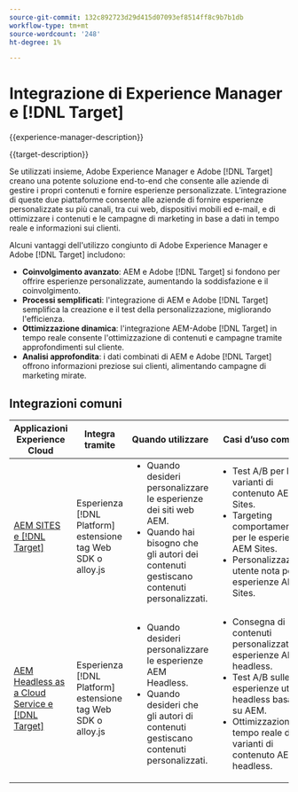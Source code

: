 ```yaml
---
source-git-commit: 132c892723d29d415d07093ef8514ff8c9b7b1db
workflow-type: tm+mt
source-wordcount: '248'
ht-degree: 1%

---
```



# Integrazione di Experience Manager e [!DNL Target]

{{experience-manager-description}}

{{target-description}}

Se utilizzati insieme, Adobe Experience Manager e Adobe [!DNL Target] creano una potente soluzione end-to-end che consente alle aziende di gestire i propri contenuti e fornire esperienze personalizzate. L’integrazione di queste due piattaforme consente alle aziende di fornire esperienze personalizzate su più canali, tra cui web, dispositivi mobili ed e-mail, e di ottimizzare i contenuti e le campagne di marketing in base a dati in tempo reale e informazioni sui clienti.

Alcuni vantaggi dell&#39;utilizzo congiunto di Adobe Experience Manager e Adobe [!DNL Target] includono:

+ **Coinvolgimento avanzato**: AEM e Adobe [!DNL Target] si fondono per offrire esperienze personalizzate, aumentando la soddisfazione e il coinvolgimento.
+ **Processi semplificati**: l&#39;integrazione di AEM e Adobe [!DNL Target] semplifica la creazione e il test della personalizzazione, migliorando l&#39;efficienza.
+ **Ottimizzazione dinamica**: l&#39;integrazione AEM-Adobe [!DNL Target] in tempo reale consente l&#39;ottimizzazione di contenuti e campagne tramite approfondimenti sul cliente.
+ **Analisi approfondita**: i dati combinati di AEM e Adobe [!DNL Target] offrono informazioni preziose sui clienti, alimentando campagne di marketing mirate.

## Integrazioni comuni

<table>
    <thead>
        <tr>
            <th>Applicazioni Experience Cloud</th>
            <th>Integra tramite</th>
            <th>Quando utilizzare</th>
            <th>Casi d’uso comuni</th>
        </tr>
    </thead>
    <tbody>
        <tr>
            <td><a href="https://experienceleague.adobe.com/en/docs/experience-manager-learn/cloud-service/personalization/overview" target="_blank" rel="noreferrer">AEM SITES e [!DNL Target]</a></td>
            <td>Esperienza [!DNL Platform] estensione tag Web SDK o alloy.js</td>
            <td>
                <ul style="margin-top: 0;">
                    <li>Quando desideri personalizzare le esperienze dei siti web AEM.</li>
                    <li>Quando hai bisogno che gli autori dei contenuti gestiscano contenuti personalizzati.</li>
                </ul>
            </td>
            <td>
              <ul style="margin-top: 0;">
                <li>Test A/B per le varianti di contenuto AEM Sites.</li>
                <li>Targeting comportamentale per le esperienze AEM Sites.</li>
                <li>Personalizzazione utente nota per le esperienze AEM Sites.</li>
              </ul>
            </td>
        </tr>
        <tr>
            <td><a href="https://experienceleague.adobe.com/docs/experience-manager-learn/cloud-service/integrations/target.html" target="_blank" rel="noreferrer">AEM Headless as a Cloud Service e [!DNL Target]</a></td>
            <td>Esperienza [!DNL Platform] estensione tag Web SDK o alloy.js</td>
            <td>
              <ul style="margin-top: 0;">
                <li>Quando desideri personalizzare le esperienze AEM Headless.</li>
                <li>Quando desideri che gli autori di contenuti gestiscano contenuti personalizzati.</li>
              </ul>
            </td>
            <td>
                <ul style="margin-top: 0;">
                  <li>Consegna di contenuti personalizzati per esperienze AEM headless.</li>
                  <li>Test A/B sulle esperienze utente headless basate su AEM.</li>
                  <li>Ottimizzazione in tempo reale delle varianti di contenuto AEM headless.</li>
                </ul>
            </td>
        </tr>
    </tbody>          
</table>
